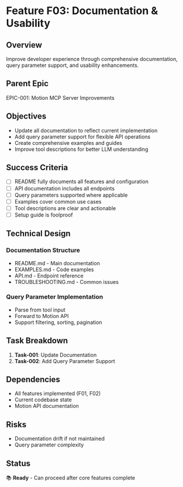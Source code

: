 # Feature F03: Documentation & Usability

## Overview
Improve developer experience through comprehensive documentation, query parameter support, and usability enhancements.

## Parent Epic
EPIC-001: Motion MCP Server Improvements

## Objectives
- Update all documentation to reflect current implementation
- Add query parameter support for flexible API operations
- Create comprehensive examples and guides
- Improve tool descriptions for better LLM understanding

## Success Criteria
- [ ] README fully documents all features and configuration
- [ ] API documentation includes all endpoints
- [ ] Query parameters supported where applicable
- [ ] Examples cover common use cases
- [ ] Tool descriptions are clear and actionable
- [ ] Setup guide is foolproof

## Technical Design
### Documentation Structure
- README.md - Main documentation
- EXAMPLES.md - Code examples
- API.md - Endpoint reference
- TROUBLESHOOTING.md - Common issues

### Query Parameter Implementation
- Parse from tool input
- Forward to Motion API
- Support filtering, sorting, pagination

## Task Breakdown
1. **Task-001**: Update Documentation
2. **Task-002**: Add Query Parameter Support

## Dependencies
- All features implemented (F01, F02)
- Current codebase state
- Motion API documentation

## Risks
- Documentation drift if not maintained
- Query parameter complexity

## Status
📚 **Ready** - Can proceed after core features complete